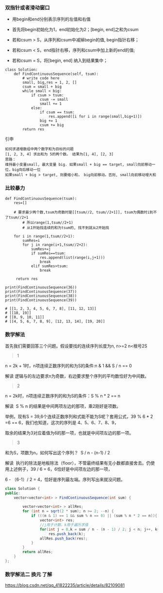 ### 双指针或者滑动窗口

- 用begin和end分别表示序列的左值和右值

- 首先将begin初始化为1，end初始化为2；[begin, end]之和为csum

- 若和csum > S，从序列和csum中减掉begin的值, begin指针右移；

- 若和csum < S，end指针右移，序列和csum中加上新的end的值;

- 若和csum = S，将[begin, end] 纳入到结果集中；
```python3
class Solution:
    def FindContinuousSequence(self, tsum):
        # write code here
        small, big,res = 1, 2, []
        csum = small + big
        while small < big:
            if csum > tsum:
                csum -= small
                small += 1
            else:
                if csum == tsum:
                    res.append([i for i in range(small,big+1)])
                big += 1
                csum += big
        return res
```
引申
```
如何求递增数组中两个数字和为目标的问题
[1, 2, 3, 4] 求出和为 5的两个数。 结果为[1, 4], [2, 3]
思路：
维持最小变量small, 最大变量 big. 如果small + big == target, small向前移动一位，big向后移动一位
如果small + big > target, 则要缩小和， big向前移动。否则, small向前移动增大和
```


### 比较暴力

```python3
def FindContinuousSequence(tsum):
    res=[]
    
    # 要求最少两个数,tsum为奇数时是[[tsum//2, tsum//2+1]], tsum为偶数时i到不了tsum//2+1
		# 所以range(1,tsum//2+1)
		# 从1开始找连续的和为tsum的, 找不到就从2开始找
		
    for i in range(1,tsum//2+1): 
        sumRes=i                  
        for j in range(i+1,tsum//2+2):
            sumRes+=j
            if sumRes==tsum:
                res.append(list(range(i,j+1)))
                break
            elif sumRes>tsum:
                break
     
     return res
     
print(FindContinuousSequence(36))
print(FindContinuousSequence(37))
print(FindContinuousSequence(38))
print(FindContinuousSequence(39))

# [[1, 2, 3, 4, 5, 6, 7, 8], [11, 12, 13]]
# [[18, 19]]
# [[8, 9, 10, 11]]
# [[4, 5, 6, 7, 8, 9], [12, 13, 14], [19, 20]]
```


### 数学解法

首先我们需要回答三个问题。假设要找的连续序列长度为n, n>=2   n<根号2S

>1

n = 2k + 1时，n项连续正数序列的和为S的条件:n & 1 && S / n == 0 

解读 逻辑与的左边要求n为奇数，右边要求整个序列的平均数恰好为中间数。

>2

n = 2k时，n项连续正数序列的和为S的条件：S % n * 2 == n  

解读  S % n 的结果是中间两项左边的那项，乘2刚好是项数。

举例，现有S = 39,6个连续正数序列和式能不能为S呢？套用公式，39 % 6 * 2 =6 == 6，我们也知道，这次的序列是 4、5、6、7、8、9，

取余的结果为3对应着值为6的那一项，也就是中间项左边的那一项。

>3

和为S，项数为n，如何写出这个序列？  S / n - (n-1) / 2  

解读  执行的除法是地板除法（floor），不管最终结果有无小数都直接舍去。仍使用上述例子，39 / 6 = 6，6恰好是中间项左边的那一项，

6 - （6-1）/ 2 = 4，恰好是序列最左端。序列写出来就没问题。
```java
class Solution {
public:
    vector<vector<int> > FindContinuousSequence(int sum) {
 
        vector<vector<int> > allRes;
        for (int n = sqrt(2 * sum); n >= 2; --n) {
            if (((n & 1) == 1 && sum % n == 0) || (sum % n * 2 == n)){
                vector<int> res;
                //j用于计数，k用于遍历求值
                for(int j = 0,k = sum / n - (n - 1) / 2; j < n; j++, k++)
                    res.push_back(k);
                allRes.push_back(res);
            }  
        }
        return allRes;
    }
};
```

### 数学解法二   换元 了解

https://blog.csdn.net/qq_41822235/article/details/82109081
